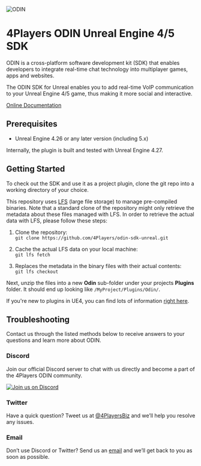 ![ODIN](https://www.4players.io/images/odin/banner.jpg)

# 4Players ODIN Unreal Engine 4/5 SDK

ODIN is a cross-platform software development kit (SDK) that enables developers to integrate real-time chat technology into multiplayer games, apps and websites.

The ODIN SDK for Unreal enables you to add real-time VoIP communication to your Unreal Engine 4/5 game, thus making it more social and interactive.

[Online Documentation](https://www.4players.io/developers)

## Prerequisites

- Unreal Engine 4.26 or any later version (including 5.x)

Internally, the plugin is built and tested with Unreal Engine 4.27.

## Getting Started

To check out the SDK and use it as a project plugin, clone the git repo into a working directory of your choice.

This repository uses [LFS](https://git-lfs.github.com) (large file storage) to manage pre-compiled binaries. Note that a standard clone of the repository might only retrieve the metadata about these files managed with LFS. In order to retrieve the actual data with LFS, please follow these steps:

1. Clone the repository:  
   `git clone https://github.com/4Players/odin-sdk-unreal.git`

2. Cache the actual LFS data on your local machine:  
   `git lfs fetch`

3. Replaces the metadata in the binary files with their actual contents:  
   `git lfs checkout`

Next, unzip the files into a new **Odin** sub-folder under your projects **Plugins** folder. It should end up looking like `/MyProject/Plugins/Odin/`.

If you're new to plugins in UE4, you can find lots of information [right here](https://unrealcommunity.wiki/an-introduction-to-ue4-plugins-v1v672wq).

## Troubleshooting

Contact us through the listed methods below to receive answers to your questions and learn more about ODIN.

### Discord

Join our official Discord server to chat with us directly and become a part of the 4Players ODIN community.

[![Join us on Discord](https://developers.4players.io/images/join_discord.png)](https://4np.de/discord)

### Twitter

Have a quick question? Tweet us at [@4PlayersBiz](https://twitter.com/4PlayersBiz) and we’ll help you resolve any issues.

### Email

Don’t use Discord or Twitter? Send us an [email](mailto:odin@4players.io) and we’ll get back to you as soon as possible.
